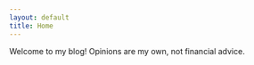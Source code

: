 ```yaml
---
layout: default
title: Home
---
```


Welcome to my blog! Opinions are my own, not financial advice.

